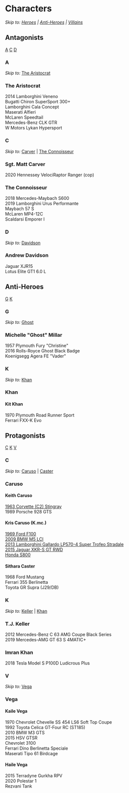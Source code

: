 # Characters
*Skip to: [Heroes](https://github.com/the-wt-ahmadi/Limitless/blob/master/CHARACTERS.md#protagonists) | [Anti-Heroes](https://github.com/the-wt-ahmadi/Limitless/blob/master/CHARACTERS.md#anti-heroes) | [Villains](https://github.com/the-wt-ahmadi/Limitless/blob/master/CHARACTERS.md#antagonists)*
  ## Antagonists
  [A](https://github.com/the-wt-ahmadi/Limitless/blob/master/CHARACTERS.md#a)
  [C](https://github.com/the-wt-ahmadi/Limitless/blob/master/CHARACTERS.md#c)
  [D](https://github.com/the-wt-ahmadi/Limitless/blob/master/CHARACTERS.md#d)
  ### A
  *Skip to:* [The Aristocrat](https://github.com/the-wt-ahmadi/Limitless/blob/master/CHARACTERS.md#the-aristocrat)
   ### The Aristocrat
   2014 Lamborghini Veneno    
   Bugatti Chiron SuperSport 300+    
   Lamborghini Cala Concept    
   Maserati Alfieri    
   McLaren Speedtail    
   Mercedes-Benz CLK GTR    
   W Motors Lykan Hypersport
  ### C
  *Skip to:* [Carver](https://github.com/the-wt-ahmadi/Limitless/blob/master/CHARACTERS.md#sgt-matt-carver) | [The Connoisseur](https://github.com/the-wt-ahmadi/Limitless/blob/master/CHARACTERS.md#the-connoisseur)
   ### Sgt. Matt Carver
   2020 Hennessey VelociRaptor Ranger (cop)
   ### The Connoisseur
   2018 Mercedes-Maybach S600    
   2019 Lamborghini Urus Performante    
   Maybach 57 S    
   McLaren MP4-12C    
   Scaldarsi Emporer I
  ### D
  *Skip to:* [Davidson](https://github.com/the-wt-ahmadi/Limitless/blob/master/CHARACTERS.md#andrew-davidson)
  ### Andrew Davidson
   Jaguar XJR15     
   Lotus Elite GT1 6.0 L
  ## Anti-Heroes
  [G](https://github.com/the-wt-ahmadi/Limitless/blob/master/CHARACTERS.md#g)
  [K](https://github.com/the-wt-ahmadi/Limitless/blob/master/CHARACTERS.md#k)
   ### G
   *Skip to:* [Ghost](https://github.com/the-wt-ahmadi/Limitless/blob/master/CHARACTERS.md#michelle-ghost-millar)
   ### Michelle "Ghost" Millar
   1957 Plymouth Fury "Christine"    
   2016 Rolls-Royce Ghost Black Badge    
   Koenigsegg Agera FE "Vader"
   ### K
   *Skip to:* [Khan](https://github.com/the-wt-ahmadi/Limitless/blob/master/CHARACTERS.md#khan)
   ### Khan
   #### Kit Khan
   1970 Plymouth Road Runner Sport    
   Ferrari FXX-K Evo
  ## Protagonists
  [C](https://github.com/the-wt-ahmadi/Limitless/blob/master/CHARACTERS.md#c-1)
  [K](https://github.com/the-wt-ahmadi/Limitless/blob/master/CHARACTERS.md#k-1)
  [V](https://github.com/the-wt-ahmadi/Limitless/blob/master/CHARACTERS.md#v)
  ### C
  *Skip to:* [Caruso](https://github.com/the-wt-ahmadi/Limitless/blob/master/CHARACTERS.md#caruso) | [Caster](https://github.com/the-wt-ahmadi/Limitless/blob/master/CHARACTERS.md#sithara-caster)
   ### Caruso
   #### Keith Caruso
   [1963 Corvette (C2) Stingray](https://github.com/the-wt-ahmadi/Limitless/blob/master/CARSTATS.md#1963-chevrolet-corvette-c2-stingray-keith-caruso)    
   1989 Porsche 928 GTS
   #### Kris Caruso (K.mc.)
   [1969 Ford F100](https://github.com/the-wt-ahmadi/Limitless/blob/master/CARSTATS.md#1969-ford-f-100-kmc)    
   [2009 BMW M5 LCI](https://github.com/the-wt-ahmadi/Limitless/blob/master/CARSTATS.md#2009-bmw-m5-lci-kmc)    
   [2013 Lamborghini Gallardo LP570-4 Super Trofeo Stradale](https://github.com/the-wt-ahmadi/Limitless/blob/master/CARSTATS.md#2013-lamborghini-gallardo-lp570-4-super-trofeo-stradale-kmc)    
   [2015 Jaguar XKR-S GT RWD](https://github.com/the-wt-ahmadi/Limitless/blob/master/CARSTATS.md#2015-jaguar-xkr-s-gt-rwd-kmc)    
   [Honda S800](https://github.com/the-wt-ahmadi/Limitless/blob/master/CARSTATS.md#honda-s800-kmc)
   #### Sithara Caster
   1968 Ford Mustang    
   Ferrari 355 Berlinetta    
   Toyota GR Supra (J29/DB)
  ### K
  *Skip to:* [Keller](https://github.com/the-wt-ahmadi/Limitless/blob/master/CHARACTERS.md#tj-keller) | [Khan](https://github.com/the-wt-ahmadi/Limitless/blob/master/CHARACTERS.md#imran-khan)
   ### T.J. Keller
   2012 Mercedes-Benz C 63 AMG Coupe Black Series    
   2019 Mercedes-AMG GT 63 S 4MATIC+
   ### Imran Khan
   2018 Tesla Model S P100D Ludicrous Plus
  ### V
  *Skip to:* [Vega](https://github.com/the-wt-ahmadi/Limitless/blob/master/CHARACTERS.md#vega)
   ### Vega
   #### Kaile Vega
   1970 Chevrolet Chevelle SS 454 LS6 Soft Top Coupe    
   1992 Toyota Celica GT-Four RC (ST185)    
   2010 BMW M3 GTS    
   2015 HSV GTSR    
   Chevrolet 3100    
   Ferrari Dino Berlinetta Speciale    
   Maserati Tipo 61 Birdcage
   #### Haile Vega     
   2015 Terradyne Gurkha RPV    
   2020 Polestar 1     
   Rezvani Tank
